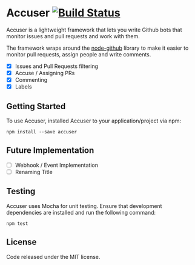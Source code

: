 # Accuser [![Build Status](https://travis-ci.org/mauris/accuser.svg?branch=master)](https://travis-ci.org/mauris/accuser)

Accuser is a lightweight framework that lets you write Github bots that monitor issues and pull requests and work with them.

The framework wraps around the [node-github](https://github.com/mikedeboer/node-github) library to make it easier to monitor pull requests, assign people and write comments.

- [x] Issues and Pull Requests filtering
- [x] Accuse / Assigning PRs
- [x] Commenting
- [x] Labels

## Getting Started

To use Accuser, installed Accuser to your application/project via npm:

    npm install --save accuser

## Future Implementation

- [ ] Webhook / Event Implementation
- [ ] Renaming Title

## Testing

Accuser uses Mocha for unit testing. Ensure that development dependencies are installed and run the following command:

    npm test

## License

Code released under the MIT license.
